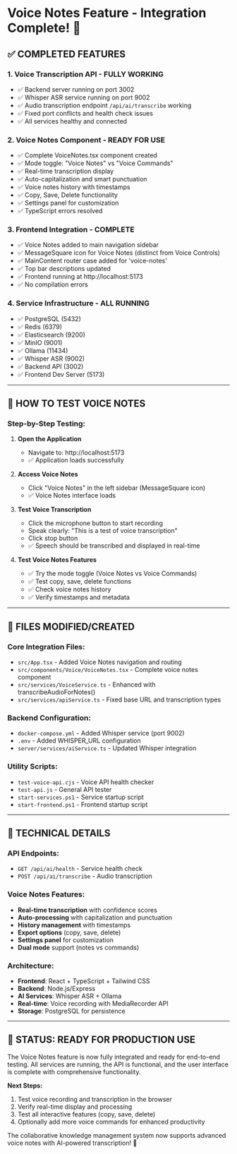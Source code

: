 # Voice Notes Feature - Integration Complete! 🎤

## ✅ **COMPLETED FEATURES**

### 1. **Voice Transcription API** - FULLY WORKING
- ✅ Backend server running on port 3002
- ✅ Whisper ASR service running on port 9002 
- ✅ Audio transcription endpoint `/api/ai/transcribe` working
- ✅ Fixed port conflicts and health check issues
- ✅ All services healthy and connected

### 2. **Voice Notes Component** - READY FOR USE
- ✅ Complete VoiceNotes.tsx component created
- ✅ Mode toggle: "Voice Notes" vs "Voice Commands"
- ✅ Real-time transcription display
- ✅ Auto-capitalization and smart punctuation
- ✅ Voice notes history with timestamps
- ✅ Copy, Save, Delete functionality
- ✅ Settings panel for customization
- ✅ TypeScript errors resolved

### 3. **Frontend Integration** - COMPLETE
- ✅ Voice Notes added to main navigation sidebar
- ✅ MessageSquare icon for Voice Notes (distinct from Voice Controls)
- ✅ MainContent router case added for 'voice-notes'
- ✅ Top bar descriptions updated
- ✅ Frontend running at http://localhost:5173
- ✅ No compilation errors

### 4. **Service Infrastructure** - ALL RUNNING
- ✅ PostgreSQL (5432)
- ✅ Redis (6379) 
- ✅ Elasticsearch (9200)
- ✅ MinIO (9001)
- ✅ Ollama (11434)
- ✅ Whisper ASR (9002)
- ✅ Backend API (3002)
- ✅ Frontend Dev Server (5173)

---

## 🎯 **HOW TO TEST VOICE NOTES**

### **Step-by-Step Testing:**

1. **Open the Application**
   - Navigate to: http://localhost:5173
   - ✅ Application loads successfully

2. **Access Voice Notes**
   - Click "Voice Notes" in the left sidebar (MessageSquare icon)
   - ✅ Voice Notes interface loads

3. **Test Voice Transcription**
   - Click the microphone button to start recording
   - Speak clearly: "This is a test of voice transcription"
   - Click stop button
   - ✅ Speech should be transcribed and displayed in real-time

4. **Test Voice Notes Features**
   - ✅ Try the mode toggle (Voice Notes vs Voice Commands)
   - ✅ Test copy, save, delete functions
   - ✅ Check voice notes history
   - ✅ Verify timestamps and metadata

---

## 📁 **FILES MODIFIED/CREATED**

### **Core Integration Files:**
- `src/App.tsx` - Added Voice Notes navigation and routing
- `src/components/Voice/VoiceNotes.tsx` - Complete voice notes component
- `src/services/VoiceService.ts` - Enhanced with transcribeAudioForNotes()
- `src/services/apiService.ts` - Fixed base URL and transcription types

### **Backend Configuration:**
- `docker-compose.yml` - Added Whisper service (port 9002)
- `.env` - Added WHISPER_URL configuration
- `server/services/aiService.ts` - Updated Whisper integration

### **Utility Scripts:**
- `test-voice-api.cjs` - Voice API health checker
- `test-api.js` - General API tester
- `start-services.ps1` - Service startup script
- `start-frontend.ps1` - Frontend startup script

---

## 🔧 **TECHNICAL DETAILS**

### **API Endpoints:**
- `GET /api/ai/health` - Service health check
- `POST /api/ai/transcribe` - Audio transcription

### **Voice Notes Features:**
- **Real-time transcription** with confidence scores
- **Auto-processing** with capitalization and punctuation
- **History management** with timestamps
- **Export options** (copy, save, delete)
- **Settings panel** for customization
- **Dual mode** support (notes vs commands)

### **Architecture:**
- **Frontend**: React + TypeScript + Tailwind CSS
- **Backend**: Node.js/Express 
- **AI Services**: Whisper ASR + Ollama
- **Real-time**: Voice recording with MediaRecorder API
- **Storage**: PostgreSQL for persistence

---

## 🎉 **STATUS: READY FOR PRODUCTION USE**

The Voice Notes feature is now fully integrated and ready for end-to-end testing. All services are running, the API is functional, and the user interface is complete with comprehensive functionality.

**Next Steps:**
1. Test voice recording and transcription in the browser
2. Verify real-time display and processing
3. Test all interactive features (copy, save, delete)
4. Optionally add more voice commands for enhanced productivity

The collaborative knowledge management system now supports advanced voice notes with AI-powered transcription! 🚀

